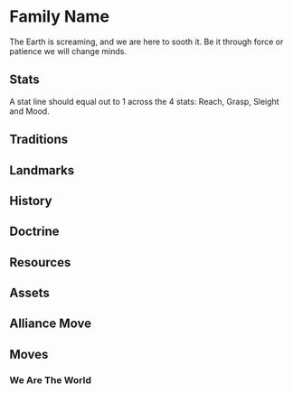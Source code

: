 # Family Name

The Earth is screaming, and we are here to sooth it. Be it through force or patience we will change minds.

## Stats

A stat line should equal out to 1 across the 4 stats: Reach, Grasp, Sleight and Mood.

## Traditions

## Landmarks

## History

## Doctrine

## Resources

## Assets

## Alliance Move

## Moves

### We Are The World